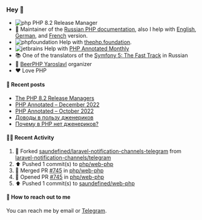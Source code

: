 ### Hey 👋

- ![php](https://user-images.githubusercontent.com/4685504/174548850-037dfd35-3b33-4154-9c50-95efd45ba66a.png) PHP 8.2 Release Manager
- 📖 Maintainer of the [Russian PHP documentation](https://github.com/php/doc-ru), also I help with [English](https://github.com/php/doc-en), [German](https://github.com/php/doc-de), and [French](https://github.com/php/doc-fr) version.
- ![phpfoundation](https://user-images.githubusercontent.com/4685504/174548733-72f62c18-f57e-47a6-8201-cb3d87e06b98.png) Help with [thephp.foundation](https://github.com/ThePHPF/thephp.foundation).
- ![jetbrains](https://user-images.githubusercontent.com/4685504/174548471-693a0e41-4db3-4251-a452-71518bfc5359.png) Help with [PHP Annotated Monthly](https://blog.jetbrains.com/phpstorm/tag/php-annotated-monthly/)
- 📚 One of the translators of
  the [Symfony 5: The Fast Track](https://symfony.com/doc/current/the-fast-track/ru/index.html)
  in Russian
- 🍻 [BeerPHP Yaroslavl](https://github.com/beerphp/yaroslavl) organizer
- ❤️ Love PHP

#### 📜 Recent posts

<!-- BLOG-POST-LIST:START -->
- [The PHP 8.2 Release Managers](https://24daysindecember.net/2022/12/07/the-php-8-2-release-managers/)
- [PHP Annotated – December 2022](https://blog.jetbrains.com/phpstorm/2022/12/php-annotated-december-2022/)
- [PHP Annotated – October 2022](https://blog.jetbrains.com/phpstorm/2022/11/php-annotated-october-2022/)
- [Доводы в пользу дженериков](https://sergeypanteleev.com/ru/post/the-case-for-generics)
- [Почему в PHP нет дженериков?](https://sergeypanteleev.com/ru/post/generics-why-we-cant-have-them)
<!-- BLOG-POST-LIST:END -->

#### 👨‍💻 Recent Activity

<!--RECENT_ACTIVITY:start-->
1. 🔱 Forked [saundefined/laravel-notification-channels-telegram](https://github.com/saundefined/laravel-notification-channels-telegram) from [laravel-notification-channels/telegram](https://github.com/laravel-notification-channels/telegram)
2. ⬆️ Pushed 1 commit(s) to [php/web-php](https://github.com/php/web-php)
3. 🎉 Merged PR [#745](https://github.com/php/web-php/pull/745) in [php/web-php](https://github.com/php/web-php)
4. 💪 Opened PR [#745](https://github.com/php/web-php/pull/745) in [php/web-php](https://github.com/php/web-php)
5. ⬆️ Pushed 1 commit(s) to [saundefined/web-php](https://github.com/saundefined/web-php)
<!--RECENT_ACTIVITY:end-->

#### 💌 How to reach out to me

You can reach me by email or [Telegram](https://t.me/saundefined).
